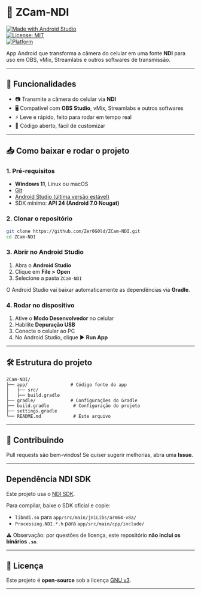 # 📡 ZCam-NDI

[![Made with Android Studio](https://img.shields.io/badge/Made%20with-Android%20Studio-3DDC84?logo=androidstudio&logoColor=white)](https://developer.android.com/studio)  
[![License: MIT](https://img.shields.io/badge/License-MIT-yellow.svg)](LICENSE)  
[![Platform](https://img.shields.io/badge/Platform-Android-green?logo=android)](https://www.android.com/)  

App Android que transforma a câmera do celular em uma fonte **NDI** para uso em OBS, vMix, Streamlabs e outros softwares de transmissão.

---

## 🚀 Funcionalidades
- 📷 Transmite a câmera do celular via **NDI**  
- 🖥️ Compatível com **OBS Studio**, vMix, Streamlabs e outros softwares  
- ⚡ Leve e rápido, feito para rodar em tempo real  
- 🔧 Código aberto, fácil de customizar  

---

## 📥 Como baixar e rodar o projeto

### 1. Pré-requisitos
- **Windows 11**, Linux ou macOS  
- [Git](https://git-scm.com/downloads)  
- [Android Studio (última versão estável)](https://developer.android.com/studio)  
- SDK mínimo: **API 24 (Android 7.0 Nougat)**  

### 2. Clonar o repositório
```bash
git clone https://github.com/Zer0G0ld/ZCam-NDI.git
cd ZCam-NDI
````

### 3. Abrir no Android Studio

1. Abra o **Android Studio**
2. Clique em **File > Open**
3. Selecione a pasta `ZCam-NDI`

O Android Studio vai baixar automaticamente as dependências via **Gradle**.

### 4. Rodar no dispositivo

1. Ative o **Modo Desenvolvedor** no celular
2. Habilite **Depuração USB**
3. Conecte o celular ao PC
4. No Android Studio, clique ▶️ **Run App**

---

## 🛠️ Estrutura do projeto

```
ZCam-NDI/
├── app/                # Código fonte do app
│   ├── src/
│   ├── build.gradle
├── gradle/             # Configurações do Gradle
├── build.gradle         # Configuração do projeto
├── settings.gradle
└── README.md            # Este arquivo
```

---

## 🤝 Contribuindo

Pull requests são bem-vindos!
Se quiser sugerir melhorias, abra uma **Issue**.

---

## Dependência NDI SDK
Este projeto usa o [NDI SDK](https://ndi.tv/sdk/).

Para compilar, baixe o SDK oficial e copie:
- `libndi.so` para `app/src/main/jniLibs/arm64-v8a/`
- `Processing.NDI.*.h` para `app/src/main/cpp/include/`

⚠️ Observação: por questões de licença, este repositório **não inclui os binários `.so`**.


---

## 📜 Licença

Este projeto é **open-source** sob a licença [GNU v3](LICENSE).

---
